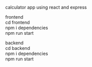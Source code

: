 calculator app using react and express

frontend
  <br> cd frontend
  <br> npm i dependencies
  <br> npm run start

backend
  <br> cd backend
  <br> npm i dependencies
  <br> npm run start
